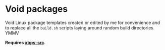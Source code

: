 
# Void packages

Void Linux package templates created or edited by me for convenience and to replace all the `build.sh` scripts laying around random build directories. YMMV

**Requires [xbps-src](https://github.com/void-linux/void-packages#quick-start).**
